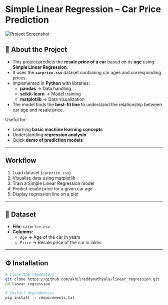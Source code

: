 #  Simple Linear Regression – Car Price Prediction

![Project Screenshot](image.png)

## 📖 About the Project
- This project predicts the **resale price of a car** based on its **age** using **Simple Linear Regression**.
- It uses the **`carprice.csv`** dataset containing car ages and corresponding prices.
- Implemented in **Python** with libraries:
  - **pandas** → Data handling
  - **scikit-learn** → Model training
  - **matplotlib** → Data visualization
- The model finds the **best-fit line** to understand the relationship between car age and resale price.

 Useful for:
- Learning **basic machine learning concepts**
- Understanding **regression analysis**
- Quick **demo of prediction models**

---

##  Workflow
1. Load dataset (`carprice.csv`)
2. Visualize data using matplotlib
3. Train a Simple Linear Regression model
4. Predict resale price for a given car age
5. Display regression line on a plot

---

## 📂 Dataset
- **File:** `carprice.csv`
- **Columns:**
  - `Age` → Age of the car in years
  - `Price` → Resale price of the car in lakhs

---

## ⚙️ Installation
```bash
# Clone the repository
git clone https://github.com/akhilreddymuthyala/linear_regression.git
cd linear_regression

# Install dependencies
pip install -r requirements.txt
